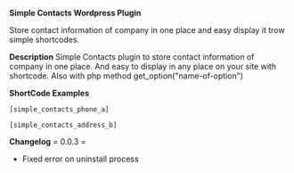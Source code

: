 **Simple Contacts Wordpress Plugin**

Store contact information of company in one place and easy display it trow simple shortcodes.

**Description**
Simple Contacts plugin to store contact information of company in one place. And easy to display in any place on your site with shortcode. Also with php method get_option("name-of-option")

**ShortCode Examples**

``` [simple_contacts_phone_a] ```

``` [simple_contacts_address_b] ```

**Changelog**
= 0.0.3 =
* Fixed error on uninstall process
